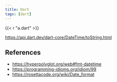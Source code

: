 ```yaml
---
title: Dart
tags: [dart]
---
```


{{< r "a.dart" >}}

<https://api.dart.dev/dart-core/DateTime/toString.html>

## References

- <https://hyperpolyglot.org/web#fmt-datetime>
- <https://programming-idioms.org/idiom/99>
- <https://rosettacode.org/wiki/Date_format>
